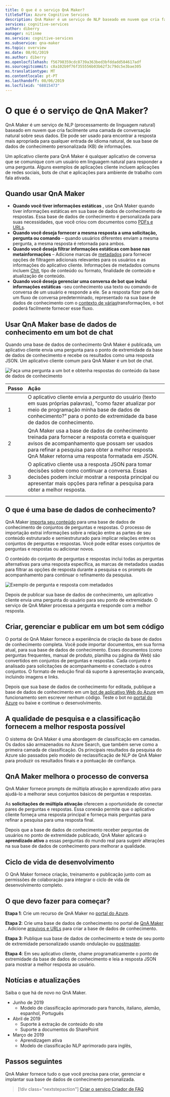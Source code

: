 ```yaml
---
title: O que é o serviço QnA Maker?
titleSuffix: Azure Cognitive Services
description: QnA Maker é um serviço de NLP baseado em nuvem que cria facilmente uma camada de conversação natural sobre seus dados. Ele pode ser usado para encontrar a resposta mais apropriada para qualquer entrada de idioma natural, de sua base de dados de conhecimento personalizada (KB) de informações.
services: cognitive-services
author: diberry
manager: nitinme
ms.service: cognitive-services
ms.subservice: qna-maker
ms.topic: overview
ms.date: 08/01/2019
ms.author: diberry
ms.openlocfilehash: f56798359cdc8739a363bed3bfddadd584617adf
ms.sourcegitcommit: c8a102b9f76f355556b03b62f3c79dc5e3bae305
ms.translationtype: MT
ms.contentlocale: pt-PT
ms.lasthandoff: 08/06/2019
ms.locfileid: "68815473"
---
```

# <a name="what-is-the-qna-maker-service"></a>O que é o serviço de QnA Maker?

QnA Maker é um serviço de NLP (processamento de linguagem natural) baseado em nuvem que cria facilmente uma camada de conversação natural sobre seus dados. Ele pode ser usado para encontrar a resposta mais apropriada para qualquer entrada de idioma natural, de sua base de dados de conhecimento personalizada (KB) de informações.

Um aplicativo cliente para QnA Maker é qualquer aplicativo de conversa que se comunique com um usuário em linguagem natural para responder a uma pergunta. Alguns exemplos de aplicações cliente incluem aplicações de redes sociais, bots de chat e aplicações para ambiente de trabalho com fala ativada.

## <a name="when-to-use-qna-maker"></a>Quando usar QnA Maker

* **Quando você tiver informações estáticas** , use QnA Maker quando tiver informações estáticas em sua base de dados de conhecimento de respostas. Essa base de dados de conhecimento é personalizada para suas necessidades, que você criou com documentos como [PDFs e URLs](../concepts/data-sources-supported.md).
* **Quando você deseja fornecer a mesma resposta a uma solicitação, pergunta ou comando** – quando usuários diferentes enviam a mesma pergunta, a mesma resposta é retornada para ambos. 
* **Quando você deseja filtrar informações estáticas com base nas metainformações** – Adicione marcas de [metadados](../how-to/metadata-generateanswer-usage.md) para fornecer opções de filtragem adicionais relevantes para os usuários e as informações do aplicativo cliente. Informações de metadados comuns incluem [Chit](../how-to/chit-chat-knowledge-base.md), tipo de conteúdo ou formato, finalidade de conteúdo e atualização de conteúdo.
* **Quando você deseja gerenciar uma conversa de bot que inclui informações estáticas** -seu conhecimento usa texto ou comando de conversa de um usuário e responde a ele. Se a resposta fizer parte de um fluxo de conversa predeterminado, representado na sua base de dados de conhecimento com o [contexto de várias](../how-to/multiturn-conversation.md)transformações, o bot poderá facilmente fornecer esse fluxo.  

## <a name="use-qna-maker-knowledge-base-in-a-chat-bot"></a>Usar QnA Maker base de dados de conhecimento em um bot de chat

Quando uma base de dados de conhecimento QnA Maker é publicada, um aplicativo cliente envia uma pergunta para o ponto de extremidade da base de dados de conhecimento e recebe os resultados como uma resposta JSON. Um aplicativo cliente comum para QnA Maker é um bot de chat.

![Faça uma pergunta a um bot e obtenha respostas do conteúdo da base de dados de conhecimento](../media/qnamaker-overview-learnabout/bot-chat-with-qnamaker.png)

|Passo|Ação|
|:--|:--|
|1|O aplicativo cliente envia a _pergunta_ do usuário (texto em suas próprias palavras), "como fazer atualizar por meio de programação minha base de dados de conhecimento?" para o ponto de extremidade da base de dados de conhecimento.|
|2|QnA Maker usa a base de dados de conhecimento treinada para fornecer a resposta correta e quaisquer avisos de acompanhamento que possam ser usados para refinar a pesquisa para obter a melhor resposta. QnA Maker retorna uma resposta formatada em JSON.|
|3|O aplicativo cliente usa a resposta JSON para tomar decisões sobre como continuar a conversa. Essas decisões podem incluir mostrar a resposta principal ou apresentar mais opções para refinar a pesquisa para obter a melhor resposta. |
|||

## <a name="what-is-a-knowledge-base"></a>O que é uma base de dados de conhecimento? 

QnA Maker [importa seu conteúdo](../concepts/data-sources-supported.md) para uma base de dados de conhecimento de conjuntos de perguntas e respostas. O processo de importação extrai informações sobre a relação entre as partes de seu conteúdo estruturado e semiestruturado para implicar relações entre os conjuntos de perguntas e respostas. Você pode editar esses conjuntos de perguntas e respostas ou adicionar novos.  

O conteúdo do conjunto de perguntas e respostas inclui todas as perguntas alternativas para uma resposta específica, as marcas de metadados usadas para filtrar as opções de resposta durante a pesquisa e os prompts de acompanhamento para continuar o refinamento da pesquisa.

![Exemplo de pergunta e resposta com metadados](../media/qnamaker-overview-learnabout/example-question-and-answer-with-metadata.png)

Depois de publicar sua base de dados de conhecimento, um aplicativo cliente envia uma pergunta do usuário para seu ponto de extremidade. O serviço de QnA Maker processa a pergunta e responde com a melhor resposta. 

## <a name="create-manage-and-publish-to-a-bot-without-code"></a>Criar, gerenciar e publicar em um bot sem código

O portal de QnA Maker fornece a experiência de criação da base de dados de conhecimento completa. Você pode importar documentos, em sua forma atual, para sua base de dados de conhecimento. Esses documentos (como perguntas frequentes, manual de produto, planilha ou página da Web) são convertidos em conjuntos de perguntas e respostas. Cada conjunto é analisado para solicitações de acompanhamento e conectado a outros conjuntos. O formato de redução final dá suporte à apresentação avançada, incluindo imagens e links. 

Depois que sua base de dados de conhecimento for editada, publique a base de dados de conhecimento em um [bot de aplicativo Web do Azure](https://azure.microsoft.com/services/bot-service/) em funcionamento sem escrever nenhum código. Teste o bot no [portal do Azure](https://portal.azure.com) ou baixe e continue o desenvolvimento. 

## <a name="search-quality-and-ranking-provides-the-best-possible-answer"></a>A qualidade de pesquisa e a classificação fornecem a melhor resposta possível

O sistema de QnA Maker é uma abordagem de classificação em camadas. Os dados são armazenados no Azure Search, que também serve como a primeira camada de classificação. Os principais resultados da pesquisa do Azure são passados pelo modelo de reclassificação de NLP de QnA Maker para produzir os resultados finais e a pontuação de confiança.

## <a name="qna-maker-improves-the-conversation-process"></a>QnA Maker melhora o processo de conversa

QnA Maker fornece prompts de múltipla ativação e aprendizado ativo para ajudá-lo a melhorar seus conjuntos básicos de perguntas e respostas. 

As **solicitações de múltipla ativação** oferecem a oportunidade de conectar pares de perguntas e respostas. Essa conexão permite que o aplicativo cliente forneça uma resposta principal e forneça mais perguntas para refinar a pesquisa para uma resposta final. 

Depois que a base de dados de conhecimento receber perguntas de usuários no ponto de extremidade publicado, QnA Maker aplicará o **aprendizado ativo** a essas perguntas do mundo real para sugerir alterações na sua base de dados de conhecimento para melhorar a qualidade. 

## <a name="development-lifecycle"></a>Ciclo de vida de desenvolvimento

O QnA Maker fornece criação, treinamento e publicação junto com as permissões de colaboração para integrar o ciclo de vida de desenvolvimento completo. 

## <a name="how-do-i-start"></a>O que devo fazer para começar?

**Etapa 1**: Crie um recurso de QnA Maker no [portal do Azure](https://portal.azure.com). 

**Etapa 2**: Crie uma base de dados de conhecimento no portal de [QnA Maker](https://www.qnamaker.ai) . Adicione [arquivos e URLs](../concepts/data-sources-supported.md) para criar a base de dados de conhecimento.  

**Etapa 3**: Publique sua base de dados de conhecimento e teste de seu [](../quickstarts/get-answer-from-kb-using-curl.md) ponto de extremidade personalizado usando ondulação ou [postmaster](../quickstarts/get-answer-from-kb-using-postman.md). 

**Etapa 4**: Em seu aplicativo cliente, chame programaticamente o ponto de extremidade da base de dados de conhecimento e leia a resposta JSON para mostrar a melhor resposta ao usuário.  

## <a name="news-and-updates"></a>Notícias e atualizações

Saiba o que há de novo no QnA Maker.

* Junho de 2019
    * Modelo de classificação aprimorado para francês, italiano, alemão, espanhol, Português
* Abril de 2019
    * Suporte à extração de conteúdo do site
    * Suporte a documentos do SharePoint
* Março de 2019
    * Aprendizagem ativa 
    * Modelo de classificação NLP aprimorado para inglês, 

## <a name="next-steps"></a>Passos seguintes
QnA Maker fornece tudo o que você precisa para criar, gerenciar e implantar sua base de dados de conhecimento personalizada. 

> [!div class="nextstepaction"]
> [Criar o serviço Criador de FAQ](../how-to/set-up-qnamaker-service-azure.md)
